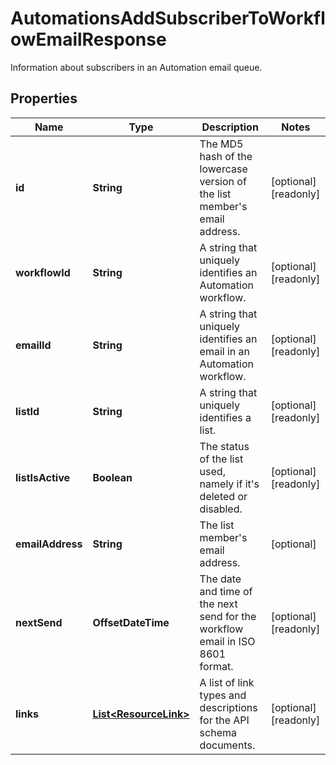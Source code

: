 

# AutomationsAddSubscriberToWorkflowEmailResponse

Information about subscribers in an Automation email queue.

## Properties

| Name | Type | Description | Notes |
|------------ | ------------- | ------------- | -------------|
|**id** | **String** | The MD5 hash of the lowercase version of the list member&#39;s email address. |  [optional] [readonly] |
|**workflowId** | **String** | A string that uniquely identifies an Automation workflow. |  [optional] [readonly] |
|**emailId** | **String** | A string that uniquely identifies an email in an Automation workflow. |  [optional] [readonly] |
|**listId** | **String** | A string that uniquely identifies a list. |  [optional] [readonly] |
|**listIsActive** | **Boolean** | The status of the list used, namely if it&#39;s deleted or disabled. |  [optional] [readonly] |
|**emailAddress** | **String** | The list member&#39;s email address. |  [optional] |
|**nextSend** | **OffsetDateTime** | The date and time of the next send for the workflow email in ISO 8601 format. |  [optional] [readonly] |
|**links** | [**List&lt;ResourceLink&gt;**](ResourceLink.md) | A list of link types and descriptions for the API schema documents. |  [optional] [readonly] |



